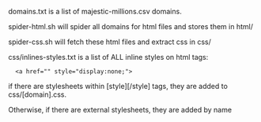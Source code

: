 domains.txt is a list of majestic-millions.csv domains.

spider-html.sh will spider all domains for html files and stores them in html/

spider-css.sh will fetch these html files and extract css in css/


css/inlines-styles.txt is a list of ALL inline styles on html tags:

      <a href="" style="display:none;">

if there are stylesheets within [style][/style] tags, they are added to css/[domain].css.

Otherwise, if there are external stylesheets, they are added by name
